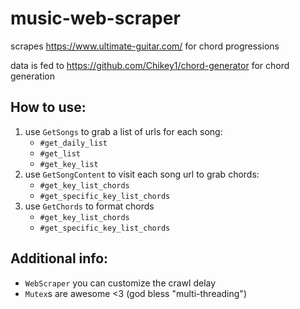 # music-web-scraper
scrapes https://www.ultimate-guitar.com/ for chord progressions

data is fed to https://github.com/Chikey1/chord-generator for chord generation

## How to use:
1. use `GetSongs` to grab a list of urls for each song:
   - `#get_daily_list`
   - `#get_list`
   - `#get_key_list`
2. use `GetSongContent` to visit each song url to grab chords:
   - `#get_key_list_chords`
   - `#get_specific_key_list_chords`
3. use `GetChords` to format chords
   - `#get_key_list_chords`
   - `#get_specific_key_list_chords`

## Additional info:
- `WebScraper` you can customize the crawl delay
- `Mutex`s are awesome <3 (god bless "multi-threading")





